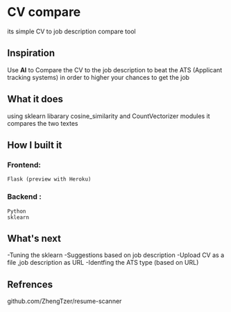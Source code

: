 # CV compare
its simple CV to job description compare tool
## Inspiration
Use **AI** to Compare the CV to the job description to beat the ATS (Applicant tracking systems)
in order to higher your chances to get the job
## What it does
using sklearn libarary cosine_similarity and CountVectorizer modules
it compares the two textes
## How I built it
### Frontend: 
    Flask (preview with Heroku)
### Backend :
    Python
    sklearn

## What's next 
-Tuning the sklearn 
-Suggestions based on job description
-Upload CV as a file ,job description as URL
-Identfing the ATS type (based on URL) 
## Refrences
github.com/ZhengTzer/resume-scanner

